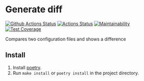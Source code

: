 # Generate diff

[![Github Actions Status](https://github.com/stigsanek/python-project-50/workflows/python-ci/badge.svg)](https://github.com/stigsanek/python-project-50/actions)
[![Actions Status](https://github.com/stigsanek/python-project-50/workflows/hexlet-check/badge.svg)](https://github.com/stigsanek/python-project-50/actions)
[![Maintainability](https://api.codeclimate.com/v1/badges/308bfcb1ebd5980a7e7e/maintainability)](https://codeclimate.com/github/stigsanek/python-project-50/maintainability)
[![Test Coverage](https://api.codeclimate.com/v1/badges/308bfcb1ebd5980a7e7e/test_coverage)](https://codeclimate.com/github/stigsanek/python-project-50/test_coverage)

Compares two configuration files and shows a difference

## Install

1. Install [poetry](https://python-poetry.org/).
2. Run `make install` or `poetry install` in the project directory.

